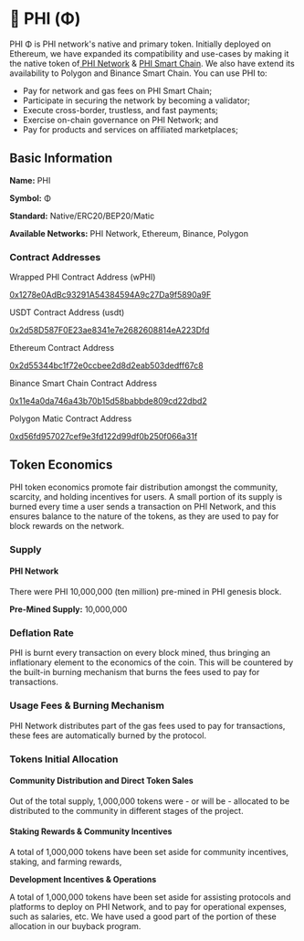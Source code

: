 # 💎 PHI (Φ)

PHI Φ is PHI network's native and primary token. Initially deployed on Ethereum, we have expanded its compatibility and use-cases by making it the native token of[ PHI Network](https://phi.network) & [PHI Smart Chain](../). We also have extend its availability to Polygon and Binance Smart Chain. You can use PHI to:

* Pay for network and gas fees on PHI Smart Chain;
* Participate in securing the network by becoming a validator;
* Execute cross-border, trustless, and fast payments;
* Exercise on-chain governance on PHI Network; and
* Pay for products and services on affiliated marketplaces;

## Basic Information <a href="#basic-information" id="basic-information"></a>

**Name:** PHI&#x20;

**Symbol:** Φ&#x20;

**Standard:** Native/ERC20/BEP20/Matic&#x20;

**Available Networks:** PHI Network, Ethereum, Binance, Polygon

### **Contract Addresses** <a href="#contract-addresses" id="contract-addresses"></a>

Wrapped PHI Contract Address (wPHI)

[0x1278e0AdBc93291A54384594A9c27Da9f5890a9F](https://phiscan.com/token/0x1278e0AdBc93291A54384594A9c27Da9f5890a9F)

USDT Contract Address (usdt)&#x20;

[0x2d58D587F0E23ae8341e7e2682608814eA223Dfd](https://phiscan.com/token/0x2d58D587F0E23ae8341e7e2682608814eA223Dfd)

Ethereum Contract Address

[0x2d55344bc1f72e0ccbee2d8d2eab503dedff67c8](https://etherscan.io/token/0x2d55344bc1f72e0ccbee2d8d2eab503dedff67c8)

Binance Smart Chain Contract Address

[0x11e4a0da746a43b70b15d58babbde809cd22dbd2](https://bscscan.com/token/0x11e4a0da746a43b70b15d58babbde809cd22dbd2)

Polygon Matic Contract Address

[0xd56fd957027cef9e3fd122d99df0b250f066a31f](https://polygonscan.com/token/0xd56fd957027cef9e3fd122d99df0b250f066a31f)

## Token Economics <a href="#token-economics" id="token-economics"></a>

PHI token economics promote fair distribution amongst the community, scarcity, and holding incentives for users. A small portion of its supply is burned every time a user sends a transaction on PHI Network, and this ensures balance to the  nature of the tokens, as they are used to pay for block rewards on the network.

### Supply <a href="#supply" id="supply"></a>

#### PHI Network <a href="#nova-network" id="nova-network"></a>

There were PHI 10,000,000 (ten million) pre-mined in PHI genesis block.

**Pre-Mined Supply:** 10,000,000&#x20;

### Deflation Rate <a href="#inflation-rate" id="inflation-rate"></a>

PHI is burnt every transaction on every block mined, thus bringing an inflationary element to the economics of the coin.  This will be countered by the built-in burning mechanism that burns the fees used to pay for transactions.

### Usage Fees & Burning Mechanism <a href="#usage-fees-and-burning-mechanism" id="usage-fees-and-burning-mechanism"></a>

PHI Network distributes part of the gas fees used to pay for transactions, these fees are automatically burned by the protocol.

### Tokens Initial Allocation <a href="#tokens-initial-allocation" id="tokens-initial-allocation"></a>

#### Community Distribution and Direct Token Sales  <a href="#community-distribution-and-direct-token-sales-50m-fantom-opera-or-n-a-nova-network" id="community-distribution-and-direct-token-sales-50m-fantom-opera-or-n-a-nova-network"></a>

Out of the total supply, 1,000,000 tokens were - or will be - allocated to be distributed to the community in different stages of the project.

#### Staking Rewards & Community Incentives  <a href="#staking-rewards-and-community-incentives-5m-fantom-opera-or-5m-nova-network" id="staking-rewards-and-community-incentives-5m-fantom-opera-or-5m-nova-network"></a>

A total of 1,000,000 tokens have been set aside for community incentives, staking, and farming rewards,&#x20;

**Development Incentives & Operations**&#x20;

A total of 1,000,000 tokens have been set aside for assisting protocols and platforms to deploy on PHI Network, and to pay for operational expenses, such as salaries, etc. We have used a good part of the portion of these allocation in our buyback program.

